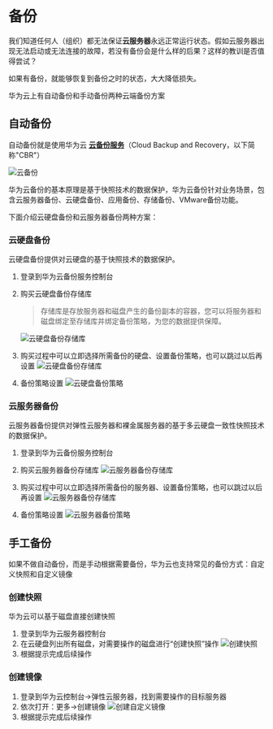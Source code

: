 # 备份

我们知道任何人（组织）都无法保证**云服务器**永远正常运行状态。假如云服务器出现无法启动或无法连接的故障，若没有备份会是什么样的后果？这样的教训是否值得尝试？

如果有备份，就能够恢复到备份之时的状态，大大降低损失。

华为云上有自动备份和手动备份两种云端备份方案

## 自动备份

自动备份就是使用华为云 [**云备份服务**](https://www.huaweicloud.com/product/cbr.html)（Cloud Backup and Recovery，以下简称"CBR"）

![云备份](https://libs.websoft9.com/Websoft9/DocsPicture/zh/huaweicloud/huaweicloud-cbr-websoft9.png)

华为云备份的基本原理是基于快照技术的数据保护，华为云备份针对业务场景，包含云服务器备份、云硬盘备份、应用备份、存储备份、VMware备份功能。

下面介绍云硬盘备份和云服务器备份两种方案：

### 云硬盘备份

云硬盘备份提供对云硬盘的基于快照技术的数据保护。

1. 登录到华为云备份服务控制台
2. 购买云硬盘备份存储库
   > 存储库是存放服务器和磁盘产生的备份副本的容器，您可以将服务器和磁盘绑定至存储库并绑定备份策略，为您的数据提供保障。

   ![云硬盘备份存储库](https://libs.websoft9.com/Websoft9/DocsPicture/zh/huaweicloud/huaweicloud-cbrbuydisks-websoft9.png)

3. 购买过程中可以立即选择所需备份的硬盘、设置备份策略，也可以跳过以后再设置
   ![云硬盘备份存储库](https://libs.websoft9.com/Websoft9/DocsPicture/zh/huaweicloud/huaweicloud-cbrbuydiskss-websoft9.png)

2. 备份策略设置
   ![云硬盘备份策略](https://libs.websoft9.com/Websoft9/DocsPicture/zh/huaweicloud/huaweicloud-cbrdiskpl-websoft9.png)

### 云服务器备份

云服务器备份提供对弹性云服务器和裸金属服务器的基于多云硬盘一致性快照技术的数据保护。

1. 登录到华为云备份服务控制台

2. 购买云服务器备份存储库
   ![云服务器备份存储库](https://libs.websoft9.com/Websoft9/DocsPicture/zh/huaweicloud/huaweicloud-cbrbuyecsbk-websoft9.png)

3. 购买过程中可以立即选择所需备份的服务器、设置备份策略，也可以跳过以后再设置
   ![云服务器备份存储库](https://libs.websoft9.com/Websoft9/DocsPicture/zh/huaweicloud/huaweicloud-cbrbuyecsbks-websoft9.png)

2. 备份策略设置
    ![云服务器备份策略](https://libs.websoft9.com/Websoft9/DocsPicture/zh/huaweicloud/huaweicloud-cbrecspl-websoft9.png)

## 手工备份

如果不做自动备份，而是手动根据需要备份，华为云也支持常见的备份方式：自定义快照和自定义镜像

### 创建快照

华为云可以基于磁盘直接创建快照

1. 登录到华为云服务器控制台
2. 在云硬盘列出所有磁盘，对需要操作的磁盘进行“创建快照”操作
    ![创建快照](https://libs.websoft9.com/Websoft9/DocsPicture/zh/huaweicloud/huaweicloud-dkcreatesnapshot-websoft9.png)
3. 根据提示完成后续操作

### 创建镜像

1. 登录到华为云控制台->弹性云服务器，找到需要操作的目标服务器
2. 依次打开：更多->创建镜像
   ![创建自定义镜像](https://libs.websoft9.com/Websoft9/DocsPicture/zh/huaweicloud/huaweicloud-createimage-websoft9.png)
3. 根据提示完成后续操作